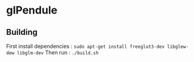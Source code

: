 # glPendule

## Building
First install dependencies :
`sudo apt-get install freeglut3-dev libglew-dew libglm-dev`
Then run :
`./build.sh`
